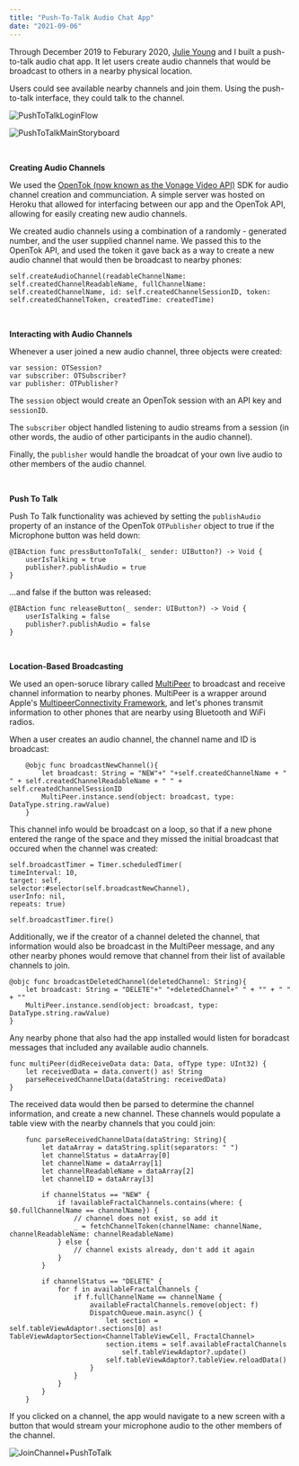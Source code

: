 ```yaml
---
title: "Push-To-Talk Audio Chat App"
date: "2021-09-06"
---
```


Through December 2019 to Feburary 2020, [Julie Young](https://twitter.com/juliey4) and I built a push-to-talk audio chat app. It let users create audio channels that would be broadcast to others in a nearby physical location. 

Users could see available nearby channels and join them. Using the push-to-talk interface, they could talk to the channel.  



![PushToTalkLoginFlow](/blog_assets/2020/PushToTalkLoginFlow.png)



![PushToTalkMainStoryboard](/blog_assets/2020/PushToTalkMainStoryboard.png)

&nbsp;



**Creating Audio Channels**

We used the [OpenTok (now known as the Vonage Video API)](https://www.vonage.com/developer-center/?icmp=mainnav_developers_novalue) SDK for audio channel creation and communciation. A simple server was hosted on Heroku that allowed for interfacing between our app and the OpenTok API, allowing for easily creating new audio channels. 

We created audio channels using a combination of a randomly - generated number, and the user supplied channel name. We passed this to the OpenTok API, and used the token it gave back as a way to create a new audio channel that would then be broadcast to nearby phones:

```
self.createAudioChannel(readableChannelName: self.createdChannelReadableName, fullChannelName: self.createdChannelName, id: self.createdChannelSessionID, token: self.createdChannelToken, createdTime: createdTime)
```

&nbsp;

**Interacting with Audio Channels**

Whenever a user joined a new audio channel, three objects were created: 

```
var session: OTSession?
var subscriber: OTSubscriber?
var publisher: OTPublisher?
```

The `session` object would create an OpenTok session with an API key and `sessionID`.

The `subscriber` object handled listening to audio streams from a session (in other words, the audio of other participants in the audio channel).

Finally, the `publisher` would handle the broadcat of your own live audio to other members of the audio channel. 

&nbsp;

**Push To Talk** 

Push To Talk functionality was achieved by setting the `publishAudio` property of an instance of the OpenTok  `OTPublisher` object to true if the Microphone button was held down: 

```
@IBAction func pressButtonToTalk(_ sender: UIButton?) -> Void {
	userIsTalking = true
	publisher?.publishAudio = true
}
```

...and false if the button was released:

```
@IBAction func releaseButton(_ sender: UIButton?) -> Void {
	userIsTalking = false
	publisher?.publishAudio = false
}
```

&nbsp;

**Location-Based Broadcasting**

We used an open-soruce library called [MultiPeer](https://github.com/dingwilson/MultiPeer) to broadcast and receive channel information to nearby phones. MultiPeer is a wrapper around Apple's [MultipeerConnectivity Framework](https://developer.apple.com/documentation/multipeerconnectivity), and let's phones transmit information to other phones that are nearby using Bluetooth and WiFi radios. 

When a user creates an audio channel, the channel name and ID is broadcast:

```
    @objc func broadcastNewChannel(){
        let broadcast: String = "NEW"+" "+self.createdChannelName + " " + self.createdChannelReadableName + " " + self.createdChannelSessionID
        MultiPeer.instance.send(object: broadcast, type: DataType.string.rawValue)
    }
```

This channel info would be broadcast on a loop, so that if a new phone entered the range of the space and they missed the initial broadcast that occured when the channel was created: 

```
self.broadcastTimer = Timer.scheduledTimer(
timeInterval: 10, 
target: self, 
selector:#selector(self.broadcastNewChannel), 
userInfo: nil, 
repeats: true)

self.broadcastTimer.fire()
```

Additionally, we if the creator of a channel deleted the channel, that information would also be broadcast in the MultiPeer message, and any other nearby phones would remove that channel from their list of available channels to join. 

```
@objc func broadcastDeletedChannel(deletedChannel: String){
	let broadcast: String = "DELETE"+" "+deletedChannel+" " + "" + " " + ""
	MultiPeer.instance.send(object: broadcast, type: DataType.string.rawValue)
}
```



Any nearby phone that also had the app installed would listen for boradcast messages that included any available audio channels. 

```
func multiPeer(didReceiveData data: Data, ofType type: UInt32) {
	let receivedData = data.convert() as! String
	parseReceivedChannelData(dataString: receivedData)                       
}
```

The received data would then be parsed to determine the channel information, and create a new channel. These channels would populate a table view with the nearby channels that you could join: 

```
    func parseReceivedChannelData(dataString: String){
        let dataArray = dataString.split(separators: " ")
        let channelStatus = dataArray[0]
        let channelName = dataArray[1]
        let channelReadableName = dataArray[2]
        let channelID = dataArray[3]
        
        if channelStatus == "NEW" {
            if !availableFractalChannels.contains(where: { $0.fullChannelName == channelName}) {
                // channel does not exist, so add it
                _ = fetchChannelToken(channelName: channelName, channelReadableName: channelReadableName)
            } else {
                // channel exists already, don't add it again
            }
        }
        
        if channelStatus == "DELETE" {
            for f in availableFractalChannels {
                if f.fullChannelName == channelName {
                    availableFractalChannels.remove(object: f)
                    DispatchQueue.main.async() {
                        let section = self.tableViewAdaptor!.sections[0] as! TableViewAdaptorSection<ChannelTableViewCell, FractalChannel>
                        section.items = self.availableFractalChannels
                            self.tableViewAdaptor?.update()
                        self.tableViewAdaptor?.tableView.reloadData()
                    }
                }
            }
        }
    }
```



If you clicked on a channel, the app would navigate to a new screen with a button that would stream your microphone audio to the other members of the channel.

![JoinChannel+PushToTalk](/blog_assets/2020/JoinChannel+PushToTalk.gif)

